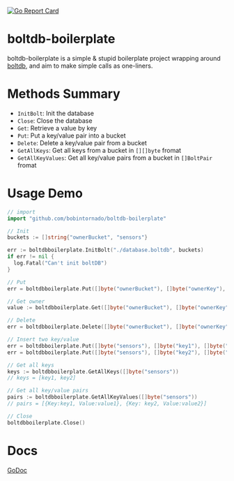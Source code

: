 [![Go Report Card](https://goreportcard.com/badge/github.com/bobintornado/boltdb-boilerplate)](https://goreportcard.com/report/github.com/bobintornado/boltdb-boilerplate)

# boltdb-boilerplate
boltdb-boilerplate is a simple & stupid boilerplate project wrapping around [boltdb](https://github.com/boltdb/bolt), and aim to make simple calls as one-liners.

# Methods Summary

* `InitBolt`: Init the database
* `Close`: Close the database
* `Get`: Retrieve a value by key
* `Put`: Put a key/value pair into a bucket
* `Delete`: Delete a key/value pair from a bucket
* `GetAllKeys`: Get all keys from a bucket in `[][]byte` fromat
* `GetAllKeyValues`: Get all key/value pairs from a bucket in `[]BoltPair` fromat

# Usage Demo
```go
// import
import "github.com/bobintornado/boltdb-boilerplate"

// Init
buckets := []string{"ownerBucket", "sensors"}

err := boltdbboilerplate.InitBolt("./database.boltdb", buckets)
if err != nil {
  log.Fatal("Can't init boltDB")
}

// Put
err = boltdbboilerplate.Put([]byte("ownerBucket"), []byte("ownerKey"), []byte("username"))

// Get owner 
value := boltdbboilerplate.Get([]byte("ownerBucket"), []byte("ownerKey"))

// Delete
err = boltdbboilerplate.Delete([]byte("ownerBucket"), []byte("ownerKey"))

// Insert two key/value
err = boltdbboilerplate.Put([]byte("sensors"), []byte("key1"), []byte("value1"))
err = boltdbboilerplate.Put([]byte("sensors"), []byte("key2"), []byte("value2"))

// Get all keys
keys := boltdbboilerplate.GetAllKeys([]byte("sensors"))
// keys = [key1, key2]

// Get all key/value pairs
pairs := boltdbboilerplate.GetAllKeyValues([]byte("sensors"))
// pairs = [{Key:key1, Value:value1}, {Key: key2, Value:value2}]

// Close
boltdbboilerplate.Close()
```

# Docs

[GoDoc](https://godoc.org/github.com/bobintornado/boltdb-boilerplate)
